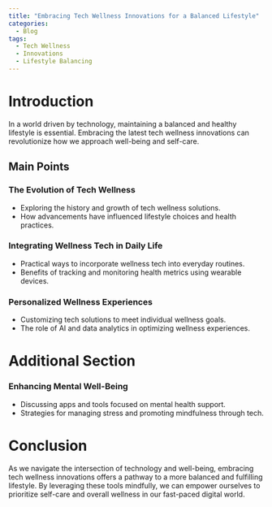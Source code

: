 ```yaml
---
title: "Embracing Tech Wellness Innovations for a Balanced Lifestyle"
categories:
  - Blog
tags:
  - Tech Wellness
  - Innovations
  - Lifestyle Balancing
---
```


# Introduction
In a world driven by technology, maintaining a balanced and healthy lifestyle is essential. Embracing the latest tech wellness innovations can revolutionize how we approach well-being and self-care.

## Main Points
### The Evolution of Tech Wellness
- Exploring the history and growth of tech wellness solutions.
- How advancements have influenced lifestyle choices and health practices.

### Integrating Wellness Tech in Daily Life
- Practical ways to incorporate wellness tech into everyday routines.
- Benefits of tracking and monitoring health metrics using wearable devices.

### Personalized Wellness Experiences
- Customizing tech solutions to meet individual wellness goals.
- The role of AI and data analytics in optimizing wellness experiences.

# Additional Section
### Enhancing Mental Well-Being
- Discussing apps and tools focused on mental health support.
- Strategies for managing stress and promoting mindfulness through tech.

# Conclusion
As we navigate the intersection of technology and well-being, embracing tech wellness innovations offers a pathway to a more balanced and fulfilling lifestyle. By leveraging these tools mindfully, we can empower ourselves to prioritize self-care and overall wellness in our fast-paced digital world.